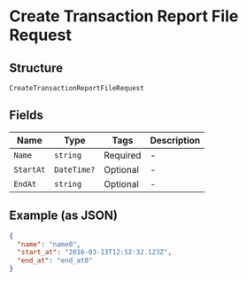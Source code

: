 
# Create Transaction Report File Request

## Structure

`CreateTransactionReportFileRequest`

## Fields

| Name | Type | Tags | Description |
|  --- | --- | --- | --- |
| `Name` | `string` | Required | - |
| `StartAt` | `DateTime?` | Optional | - |
| `EndAt` | `string` | Optional | - |

## Example (as JSON)

```json
{
  "name": "name0",
  "start_at": "2016-03-13T12:52:32.123Z",
  "end_at": "end_at0"
}
```

